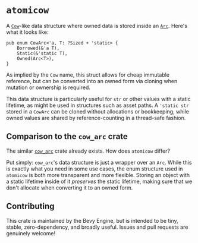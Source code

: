 # `atomicow`

A [`Cow`](https://doc.rust-lang.org/std/borrow/enum.Cow.html)-like data structure where owned data is stored inside an [`Arc`](https://doc.rust-lang.org/std/sync/struct.Arc.html).
Here's what it looks like:

```rust, ignore
pub enum CowArc<'a, T: ?Sized + 'static> {
    Borrowed(&'a T),
    Static(&'static T),
    Owned(Arc<T>),
}
```

As implied by the `Cow` name, this struct allows for cheap immutable reference, but can be converted into an owned form via cloning when mutation or ownership is required.

This data structure is particularly useful for `str` or other values with a static lifetime,
as might be used in structures such as asset paths.
A `'static str` stored in a `CowArc` can be cloned without allocations or bookkeeping,
while owned values are shared by reference-counting in a thread-safe fashion.

## Comparison to the `cow_arc` crate

The similar [`cow_arc`](https://docs.rs/cow_arc/latest/cow_arc/) crate already exists.
How does `atomicow` differ?

Put simply: `cow_arc`'s data structure is just a wrapper over an `Arc`.
While this is exactly what you need in some use cases,
the enum structure used in `atomicow` is both more transparent and more flexible.
Storing an object with a static lifetime inside of it *preserves* the static lifetime,
making sure that we don't allocate when converting it to an owned form.

## Contributing

This crate is maintained by the Bevy Engine, but is intended to be tiny, stable, zero-dependency, and broadly useful.
Issues and pull requests are genuinely welcome!
